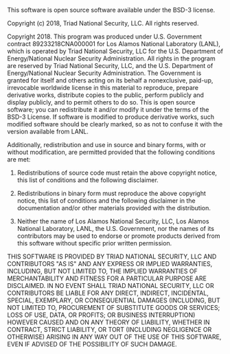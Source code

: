 This software is open source software available under the BSD-3 license.
 
Copyright (c) 2018, Triad National Security, LLC.
All rights reserved.
 
Copyright 2018. This program was produced under U.S. Government contract 89233218CNA000001 for 
Los Alamos National Laboratory (LANL), which is operated by Triad National Security, LLC for the 
U.S. Department of Energy/National Nuclear Security Administration.  All rights in the program are 
reserved by Triad National Security, LLC, and the U.S. Department of Energy/National Nuclear 
Security Administration. The Government is granted for itself and others acting on its behalf a 
nonexclusive, paid-up, irrevocable worldwide license in this material to reproduce, prepare 
derivative works, distribute copies to the public, perform publicly and display publicly, and to 
permit others to do so. This is open source software; you can redistribute it and/or modify it under 
the terms of the BSD-3 License. If software is modified to produce derivative works, such modified 
software should be clearly marked, so as not to confuse it with the version available from LANL.
 
Additionally, redistribution and use in source and binary forms, with or without modification, 
are permitted provided that the following conditions are met:


1. Redistributions of source code must retain the above copyright notice, this list of conditions and the following disclaimer.


2. Redistributions in binary form must reproduce the above copyright notice, 
this list of conditions and the following disclaimer in the documentation and/or other materials provided with the distribution.


3. Neither the name of Los Alamos National Security, LLC, Los Alamos National Laboratory, LANL, the U.S. Government, 
nor the names of its contributors may be used to endorse or promote products derived from this software without specific prior written permission.
 

THIS SOFTWARE IS PROVIDED BY TRIAD NATIONAL SECURITY, LLC AND CONTRIBUTORS "AS IS" AND ANY EXPRESS OR IMPLIED WARRANTIES, INCLUDING, BUT NOT LIMITED TO, THE IMPLIED WARRANTIES OF MERCHANTABILITY AND FITNESS FOR A PARTICULAR PURPOSE ARE DISCLAIMED. IN NO EVENT SHALL TRIAD NATIONAL SECURITY, LLC OR CONTRIBUTORS BE LIABLE FOR ANY DIRECT, INDIRECT, INCIDENTAL, SPECIAL, EXEMPLARY, OR CONSEQUENTIAL DAMAGES (INCLUDING, BUT NOT LIMITED TO, PROCUREMENT OF SUBSTITUTE GOODS OR SERVICES; LOSS OF USE, DATA, OR PROFITS; OR BUSINESS INTERRUPTION) HOWEVER CAUSED AND ON ANY THEORY OF LIABILITY, WHETHER IN CONTRACT, STRICT LIABILITY, OR TORT (INCLUDING NEGLIGENCE OR OTHERWISE) ARISING IN ANY WAY OUT OF THE USE OF THIS SOFTWARE, EVEN IF ADVISED OF THE POSSIBILITY OF SUCH DAMAGE.

 
